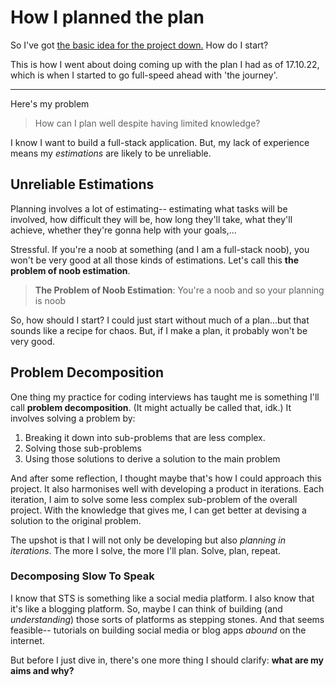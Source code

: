 # How I planned the plan

So I've got [the basic idea for the project down.](../functional-spec/overview.md) How do I start?

This is how I went about doing coming up with the plan I had as of 17.10.22, which is when I started to go full-speed ahead with 'the journey'.

---

Here's my problem

>How can I plan well despite having limited knowledge?

I know I want to build a full-stack application. But, my lack of experience means my *estimations* are likely to be unreliable.

## Unreliable Estimations

Planning involves a lot of estimating-- estimating what tasks will be involved, how difficult they will be, how long they'll take, what they'll achieve, whether they're gonna help with your goals,... 

Stressful. If you're a noob at something (and I am a full-stack noob), you won't be very good at all those kinds of estimations. Let's call this **the problem of noob estimation**.

>**The Problem of Noob Estimation**: You're a noob and so your planning is noob

So, how should I start? I could just start without much of a plan...but that sounds like a recipe for chaos. But, if I make a plan, it probably won't be very good. 

## Problem Decomposition

One thing my practice for coding interviews has taught me is something I'll call **problem decomposition**. (It might actually be called that, idk.) It involves solving a problem by:
1. Breaking it down into sub-problems that are less complex. 
2. Solving those sub-problems
3. Using those solutions to derive a solution to the main problem

And after some reflection, I thought maybe that's how I could approach this project. It also harmonises well with developing a product in iterations. Each iteration, I aim to solve some less complex sub-problem of the overall project. With the knowledge that gives me, I can get better at devising a solution to the original problem.

The upshot is that I will not only be developing but also *planning in iterations*. The more I solve, the more I'll plan. Solve, plan, repeat.

### Decomposing Slow To Speak

I know that STS is something like a social media platform. I also know that it's like a blogging platform. So, maybe I can think of building (and *understanding*) those sorts of platforms as stepping stones. And that seems feasible-- tutorials on building social media or blog apps *abound* on the internet.

But before I just dive in, there's one more thing I should clarify: **what are my aims and why?**



